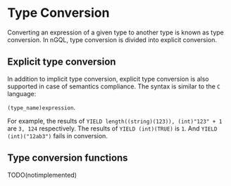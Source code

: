 # Type Conversion

Converting an expression of a given type to another type is known as type conversion. In nGQL, type conversion is divided into explicit conversion.
<!-- Converting an expression of a given type to another type is known as type conversion. In nGQL, type conversion is divided into implicit conversion and explicit conversion. -->

<!-- ## Implicit type conversion

Implicit conversions are automatically performed when a value is copied to a compatible type.

1. Following types can implicitly converted to `bool`:

   - The conversions from/to bool consider `false` equivalent to `0` for empty string types, and `true` is equivalent to all other values.
   - The conversions from/to bool consider `false` equivalent to `0` for int types, and `true` is equivalent to all other values.
   - The conversions from/to bool consider `false` equivalent to `0.0` for float types, and `true` is equivalent to all other values.

2. `int` can be implicitly converted to `double`. -->

## Explicit type conversion

In addition to implicit type conversion, explicit type conversion is also supported in case of semantics compliance. The syntax is similar to the `C` language:

`(type_name)expression`.

For example, the results of `YIELD length((string)(123)), (int)"123" + 1` are `3, 124` respectively. The results of `YIELD (int)(TRUE)` is `1`. And `YIELD (int)("12ab3")` fails in conversion.

## Type conversion functions

TODO(notimplemented)

<!-- the following standard opencypher functions are not implemented yet.
| Function | Description |
| - | - |
| toBoolean() | Converts a string value to a boolean value. | 
| toFloat() | Converts an integer or string value to a floating point number. |
| toInteger() | Converts a floating point or string value to an integer value. |
| type() | Returns the string representation of the relationship type.  |
-->